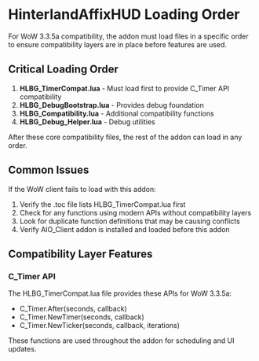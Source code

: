 # HinterlandAffixHUD Loading Order

For WoW 3.3.5a compatibility, the addon must load files in a specific order to ensure compatibility layers are in place before features are used.

## Critical Loading Order

1. **HLBG_TimerCompat.lua** - Must load first to provide C_Timer API compatibility
2. **HLBG_DebugBootstrap.lua** - Provides debug foundation
3. **HLBG_Compatibility.lua** - Additional compatibility functions
4. **HLBG_Debug_Helper.lua** - Debug utilities

After these core compatibility files, the rest of the addon can load in any order.

## Common Issues

If the WoW client fails to load with this addon:

1. Verify the .toc file lists HLBG_TimerCompat.lua first
2. Check for any functions using modern APIs without compatibility layers
3. Look for duplicate function definitions that may be causing conflicts
4. Verify AIO_Client addon is installed and loaded before this addon

## Compatibility Layer Features

### C_Timer API

The HLBG_TimerCompat.lua file provides these APIs for WoW 3.3.5a:

- C_Timer.After(seconds, callback)
- C_Timer.NewTimer(seconds, callback)
- C_Timer.NewTicker(seconds, callback, iterations)

These functions are used throughout the addon for scheduling and UI updates.